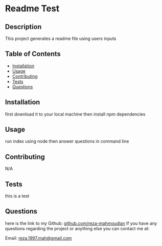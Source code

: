 # Readme Test
  
 
 ## Description
 
 This project generates a readme file using users inputs

 ## Table of Contents
 * [Installation](#Installation)
 * [Usage](#Usage)
 * [Contributing](#Contributing)
 * [Tests](#Tests)
 * [Questions](#Questions)
 
 ## Installation
 first download it to your local machine then install npm dependencies

 ## Usage
 run index using node then answer questions in command line 
 
 ## Contributing
 N/A

 ## Tests
 this is a test

 ## Questions
 here is the link to my Github: [github.com/reza-mahmoudian](github.com/reza-mahmoudian)
 If you have any questions regarding the project or anything else you can contact me at:
 
  Email: [reza.1997.mah@gmail.com](reza.1997.mah@gmail.com) 
